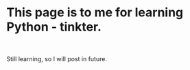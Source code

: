 <h1>This page is to me for learning Python - tinkter.</h1>
<br>
<p>Still learning, so I will post in future.</p>
